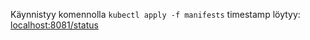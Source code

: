Käynnistyy komennolla `kubectl apply -f manifests`
timestamp löytyy: [localhost:8081/status](http://localhost:8081/status)
